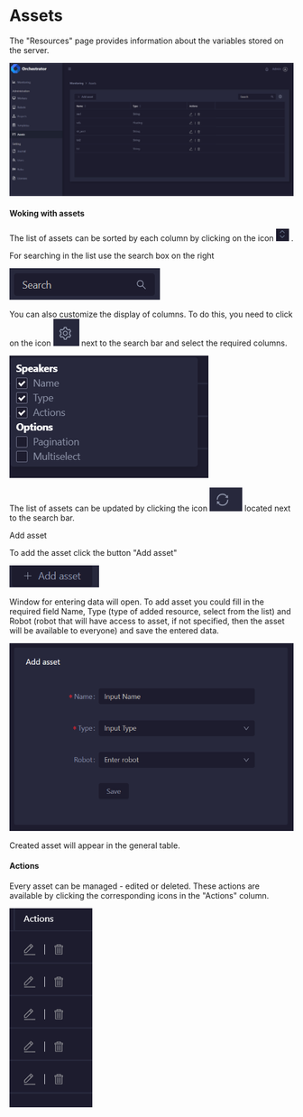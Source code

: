 # Assets

The "Resources" page provides information about the variables stored on the server.

![](<../../.gitbook/assets/image (150).png>)

#### **Woking with assets**

The list of assets can be sorted by each column by clicking on the icon <img src="../../.gitbook/assets/image (207).png" alt="" data-size="line"> .&#x20;

For searching in the list use the search box on the right&#x20;

![](<../../.gitbook/assets/image (256).png>)

You can also customize the display of columns. To do this, you need to click on the icon <img src="../../.gitbook/assets/image (241).png" alt="" data-size="line"> next to the search bar and select the required columns.

![](<../../.gitbook/assets/image (127).png>)

The list of assets can be updated by clicking the icon <img src="../../.gitbook/assets/image (291).png" alt="" data-size="line">  located next to the search bar.

Add asset

To add the asset click the button "Add asset"&#x20;

![](<../../.gitbook/assets/image (286).png>)

Window for entering data will open. To add asset you could fill in the required field Name, Type (type of added resource, select from the list) and Robot (robot that will have access to asset, if not specified, then the asset will be available to everyone)  and save the entered data.&#x20;

![](<../../.gitbook/assets/image (231).png>)

Сreated asset will appear in the general table.

#### Actions

Every asset can be managed - edited or deleted. These actions are available by clicking the corresponding icons in the "Actions" column.

![](<../../.gitbook/assets/image (283).png>)
